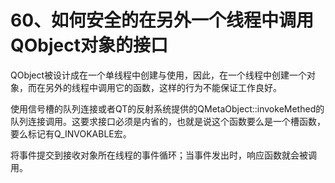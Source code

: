 # 60、如何安全的在另外一个线程中调用QObject对象的接口

QObject被设计成在一个单线程中创建与使用，因此，在一个线程中创建一个对象，而在另外的线程中调用它的函数，这样的行为不能保证工作良好。

使用信号槽的队列连接或者QT的反射系统提供的QMetaObject::invokeMethed的队列连接调用。这要求接口必须是内省的，也就是说这个函数要么是一个槽函数，要么标记有Q_INVOKABLE宏。

将事件提交到接收对象所在线程的事件循环；当事件发出时，响应函数就会被调用。 
